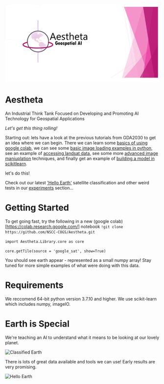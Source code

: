 ![Aestheta Logo](/Images/logo_1280x640.png)

# Aestheta
An Industrial Think Tank Focused on Developing and Promoting AI Technology for Geospatial Applications

<i>Let's get this thing rolling!</i>

Starting out: lets have a look at the previous tutorials from GDA2030 to get an idea where we can begin. There we can learn some [basics of using google colab](https://github.com/NSCC-COGS/GDAA2030/tree/master/tutorial1), we can see some [basic image loading examples in python](https://github.com/NSCC-COGS/GDAA2030/blob/master/tutorial1/kevinkmcguigan/GDAA2030_T1_kevinmc.ipynb), see an example of [accessing landsat data](https://github.com/NSCC-COGS/GDAA2030/blob/master/tutorial2/kevinkmcguigan/GDAA2030_T2_kevinmc_getLandsat.ipynb), see some more [advanced image maniuplation](https://github.com/NSCC-COGS/GDAA2030/blob/master/tutorial4/kevinkmcguigan/GDAA2030_T4_kevinmc.ipynb) techniques, and finally get an example of [building a model in scikitlearn](https://github.com/NSCC-COGS/GDAA2030/blob/master/tutorial5/kevinkmcguigan/GDAA2030_T5_kevinmc.ipynb).

let's do this!

Check out our latest ['Hello Earth'](/Experiments/Hello_Earth.ipynb) satellite classification and other weird tests in our [experiments](/Experiments) section... 

# Getting Started 

To get going fast, try the following in a new (google colab)[https://colab.research.google.com/] notebook
```!git clone https://github.com/NSCC-COGS/Aestheta.git```

``` import Aestheta.Library.core as core ```

``` core.getTile(source = 'google_sat', show=True) ```

You should see earth appear - represented as a small numpy array! 
Stay tuned for more simple examples of what were doing with this data. 

# Requirements

We reccomend 64-bit python version 3.7.10 and higher. We use scikit-learn which includes numpy, imageIO. 

# Earth is Special
We're teaching an AI to understand what it means to be looking at our lovely planet. 

![Classified Earth](/Images/classified_earth.PNG)

There is lots of great data available and tools we can use! Early results are very promising. 

![Hello Earth](/Images/HelloEarth.png)
